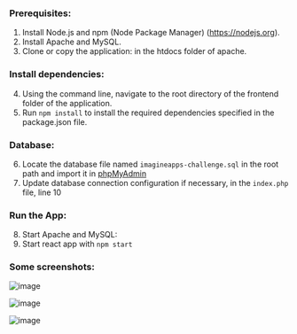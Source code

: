 ### Prerequisites:
1. Install Node.js and npm (Node Package Manager) (https://nodejs.org).
2. Install Apache and MySQL.
3. Clone or copy the application: in the htdocs folder of apache.

### Install dependencies:
4. Using the command line, navigate to the root directory of the frontend folder of the application.
5. Run `npm install` to install the required dependencies specified in the package.json file.

### Database:
6. Locate the database file named `imagineapps-challenge.sql` in the root path and import it in [phpMyAdmin](http://localhost/phpmyadmin) 
7. Update database connection configuration if necessary, in the `index.php` file, line 10

### Run the App:
8. Start Apache and MySQL:
9. Start react app with `npm start`

### Some screenshots:

![image](https://github.com/Alejo-Rojas-R/imagineapps-challenge/assets/125615397/37bc75a2-a85e-479e-96bf-37acdb729f4c)

![image](https://github.com/Alejo-Rojas-R/imagineapps-challenge/assets/125615397/f896213f-74d3-4979-8fc3-9dd6340b652f)

![image](https://github.com/Alejo-Rojas-R/imagineapps-challenge/assets/125615397/c0156636-06f9-44a0-ae75-9a6c4cfa5e02)
